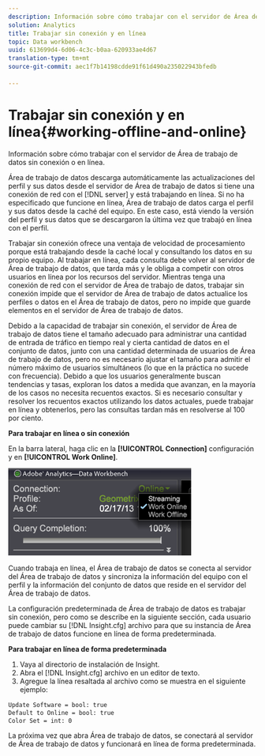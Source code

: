 ```yaml
---
description: Información sobre cómo trabajar con el servidor de Área de trabajo de datos sin conexión o en línea.
solution: Analytics
title: Trabajar sin conexión y en línea
topic: Data workbench
uuid: 613699d4-6d06-4c3c-b0aa-620933ae4d67
translation-type: tm+mt
source-git-commit: aec1f7b14198cdde91f61d490a235022943bfedb

---
```



# Trabajar sin conexión y en línea{#working-offline-and-online}

Información sobre cómo trabajar con el servidor de Área de trabajo de datos sin conexión o en línea.

Área de trabajo de datos descarga automáticamente las actualizaciones del perfil y sus datos desde el servidor de Área de trabajo de datos si tiene una conexión de red con el [!DNL server] y está trabajando en línea. Si no ha especificado que funcione en línea, Área de trabajo de datos carga el perfil y sus datos desde la caché del equipo. En este caso, está viendo la versión del perfil y sus datos que se descargaron la última vez que trabajó en línea con el perfil.

Trabajar sin conexión ofrece una ventaja de velocidad de procesamiento porque está trabajando desde la caché local y consultando los datos en su propio equipo. Al trabajar en línea, cada consulta debe volver al servidor de Área de trabajo de datos, que tarda más y le obliga a competir con otros usuarios en línea por los recursos del servidor. Mientras tenga una conexión de red con el servidor de Área de trabajo de datos, trabajar sin conexión impide que el servidor de Área de trabajo de datos actualice los perfiles o datos en el Área de trabajo de datos, pero no impide que guarde elementos en el servidor de Área de trabajo de datos.

Debido a la capacidad de trabajar sin conexión, el servidor de Área de trabajo de datos tiene el tamaño adecuado para administrar una cantidad de entrada de tráfico en tiempo real y cierta cantidad de datos en el conjunto de datos, junto con una cantidad determinada de usuarios de Área de trabajo de datos, pero no es necesario ajustar el tamaño para admitir el número máximo de usuarios simultáneos (lo que en la práctica no sucede con frecuencia). Debido a que los usuarios generalmente buscan tendencias y tasas, exploran los datos a medida que avanzan, en la mayoría de los casos no necesita recuentos exactos. Si es necesario consultar y resolver los recuentos exactos utilizando los datos actuales, puede trabajar en línea y obtenerlos, pero las consultas tardan más en resolverse al 100 por ciento.

**Para trabajar en línea o sin conexión**

En la barra lateral, haga clic en la **[!UICONTROL Connection]** configuración y en **[!UICONTROL Work Online]**.

![](assets/sidebar_work_online.png)

Cuando trabaja en línea, el Área de trabajo de datos se conecta al servidor del Área de trabajo de datos y sincroniza la información del equipo con el perfil y la información del conjunto de datos que reside en el servidor del Área de trabajo de datos.

La configuración predeterminada de Área de trabajo de datos es trabajar sin conexión, pero como se describe en la siguiente sección, cada usuario puede cambiar su [!DNL Insight.cfg] archivo para que su instancia de Área de trabajo de datos funcione en línea de forma predeterminada.

**Para trabajar en línea de forma predeterminada**

1. Vaya al directorio de instalación de Insight.
1. Abra el [!DNL Insight.cfg] archivo en un editor de texto.
1. Agregue la línea resaltada al archivo como se muestra en el siguiente ejemplo:

```
Update Software = bool: true
Default to Online = bool: true
Color Set = int: 0
```

La próxima vez que abra Área de trabajo de datos, se conectará al servidor de Área de trabajo de datos y funcionará en línea de forma predeterminada.
